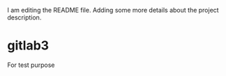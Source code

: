 I am editing the README file. Adding some more details about the project description.
# gitlab3
For test purpose
